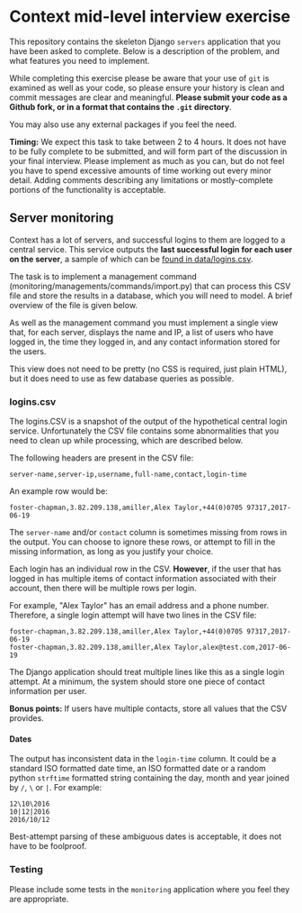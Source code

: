 # Context mid-level interview exercise

This repository contains the skeleton Django `servers` application that you have been asked to complete.
Below is a description of the problem, and what features you need to implement.

While completing this exercise please be aware that your use of `git` is examined as well as your 
code, so please ensure your history is clean and commit messages are clear and meaningful.
**Please submit your code as a Github fork, or in a format that contains the `.git` directory**.

You may also use any external packages if you feel the need.

**Timing:** We expect this task to take between 2 to 4 hours. It does not have to be fully complete 
to be submitted, and will form part of the discussion in your final interview. Please implement as 
much as you can, but do not feel you have to spend excessive amounts of time working out every minor detail.
Adding comments describing any limitations or mostly-complete portions of the functionality is acceptable.

## Server monitoring

Context has a lot of servers, and successful logins to them are logged to a central service. This 
service outputs the **last successful login for each user on the server**, a sample of which can be [found in 
data/logins.csv](data/logins.csv).

The task is to implement a management command (monitoring/managements/commands/import.py) that can process
this CSV file and store the results in a database, which you will need to model. A brief overview
of the file is given below.

As well as the management command you must implement a single view that, for each server, displays the 
name and IP, a list of users who have logged in, the time they logged in, and any 
contact information stored for the users.

This view does not need to be pretty (no CSS is required, just plain HTML), but it does need to use as few 
database queries as possible.

### logins.csv

The logins.CSV is a snapshot of the output of the hypothetical central login service. Unfortunately the
CSV file contains some abnormalities that you need to clean up while processing, which are described below.

The following headers are present in the CSV file:

`server-name,server-ip,username,full-name,contact,login-time`

An example row would be:

`foster-chapman,3.82.209.138,amiller,Alex Taylor,+44(0)0705 97317,2017-06-19`

The `server-name` and/or `contact` column is sometimes missing from rows in the output. You can 
choose to ignore these rows, or attempt to fill in the missing information, as long as you justify 
your choice.

Each login has an individual row in the CSV. **However**, if the user that has logged in has multiple 
items of contact information associated with their account, then there will be multiple rows per login.

For example, "Alex Taylor" has an email address and a phone number. Therefore, a single login attempt 
will have two lines in the CSV file:

```
foster-chapman,3.82.209.138,amiller,Alex Taylor,+44(0)0705 97317,2017-06-19
foster-chapman,3.82.209.138,amiller,Alex Taylor,alex@test.com,2017-06-19
```

The Django application should treat multiple lines like this as a single login attempt. At a minimum, the 
system should store one piece of contact information per user. 

**Bonus points:** If users have multiple contacts, store all values that the CSV provides.

#### Dates

The output has inconsistent data in the `login-time` column. It could be a standard ISO formatted 
date time, an ISO formatted date or a random python `strftime` formatted string containing the day, month 
and year joined by `/`, `\` or `|`. For example:

```
12\10\2016
10|12|2016
2016/10/12
```

Best-attempt parsing of these ambiguous dates is acceptable, it does not have to be foolproof.

### Testing

Please include some tests in the `monitoring` application where you feel they are appropriate. 